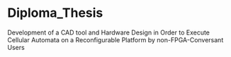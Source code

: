 # Diploma_Thesis
Development of a CAD tool and Hardware Design in Order to Execute Cellular Automata on a Reconfigurable Platform by non-FPGA-Conversant Users
